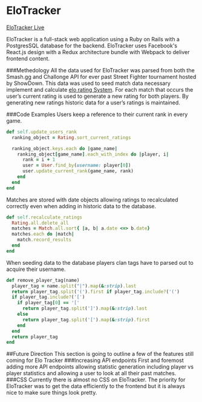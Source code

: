 [site]: elotracker.herokuapp.com
[link]: https://en.wikipedia.org/wiki/Elo_rating_system

# EloTracker
[EloTracker Live][site]

EloTracker is a full-stack web application using a Ruby on Rails with a PostgresSQL database for the backend.  EloTracker uses Facebook's React.js design with a Redux architecture bundle with Webpack to deliver frontend content.  

###Methedology
All the data used for EloTracker was parsed from both the Smash.gg and Challonge API for ever past Street Fighter tournament hosted by ShowDown.  This data was used to seed match data necessary implement and calculate [elo rating System][link].  For each match that occurs the user’s current rating is used to generate a new rating for both players.  By generating new ratings historic data for a user’s ratings is maintained.

###Code Examples
Users keep a reference to their current rank in every game.
```Ruby
def self.update_users_rank
  ranking_object = Rating.sort_current_ratings

  ranking_object.keys.each do |game_name|
    ranking_object[game_name].each_with_index do |player, i|
      rank = i + 1
      user = User.find_by(username: player[0])
      user.update_current_rank(game_name, rank)
    end
  end
end
```

Matches are stored with date objects allowing ratings to recalculated correctly even when adding in historic data to the database.
```Ruby
def self.recalculate_ratings
  Rating.all.delete_all
  matches = Match.all.sort{ |a, b| a.date <=> b.date}
  matches.each do |match|
    match.record_results
  end
end
```

When seeding data to the database players clan tags have to parsed out to acquire their username.  
```Ruby
def remove_player_tag(name)
  player_tag = name.split("|").map(&:strip).last
  return player_tag.split('(').first if player_tag.include?('(')
  if player_tag.include?('[')
    if player_tag[0] == '['
      return player_tag.split(']').map(&:strip).last
    else
      return player_tag.split('[').map(&:strip).first
    end
  end
  return player_tag
end
```

##Future Direction
This section is going to outline a few of the features still coming for Elo Tracker
###Increasing API endpoints
First and foremost adding more API endpoints allowing statistic generation including player vs player statistics and allowing a user to look at all their past matches.
###CSS
Currently there is almost no CSS on EloTracker.  The priority for EloTracker was to get the data efficiently to the frontend but it is always nice to make sure things look pretty.
